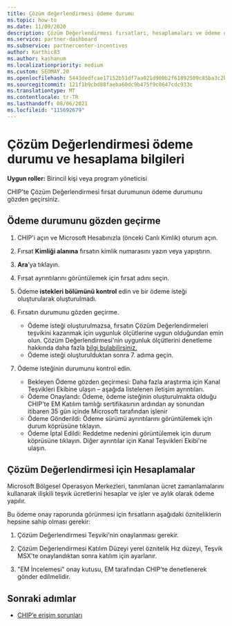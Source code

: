 ```yaml
---
title: Çözüm değerlendirmesi ödeme durumu
ms.topic: how-to
ms.date: 11/09/2020
description: Çözüm Değerlendirmesi fırsatları, hesaplamaları ve ödeme durumları hakkında bilgi bulmak için Channel Incentives Platform'unu (CHIP) kullanın.
ms.service: partner-dashboard
ms.subservice: partnercenter-incentives
author: Karthic83
ms.author: kashanum
ms.localizationpriority: medium
ms.custom: SEOMAY.20
ms.openlocfilehash: 5443dedfcae17152b51df7aa021d900b2f61892509c85ba3c2ba99cb0b9b3a8d
ms.sourcegitcommit: 121f1b9cbd88faeba60dc9b475f9c0647cdc933c
ms.translationtype: MT
ms.contentlocale: tr-TR
ms.lasthandoff: 08/06/2021
ms.locfileid: "115692679"
---
```

# <a name="solution-assessment-payment-status-and-calculation-info"></a>Çözüm Değerlendirmesi ödeme durumu ve hesaplama bilgileri

**Uygun roller:** Birincil kişi veya program yöneticisi

CHIP'te Çözüm Değerlendirmesi fırsat durumunun ödeme durumunu gözden geçirsiniz.

## <a name="how-to-review-your-payment-status"></a>Ödeme durumunu gözden geçirme

1. CHIP'i açın ve Microsoft Hesabınızla (önceki Canlı Kimlik) oturum açın.
2. Fırsat **Kimliği alanına** fırsatın kimlik numarasını yazın veya yapıştırın.
3. **Ara**’ya tıklayın.
4. Fırsat ayrıntılarını görüntülemek için fırsat adını seçin.
5. Ödeme **istekleri bölümünü kontrol** edin ve bir ödeme isteği oluşturularak oluşturulmadı.
6. Fırsatın durumunu gözden geçirme.

    - Ödeme isteği oluşturulmazsa, fırsatın Çözüm Değerlendirmeleri teşvikini kazanmak için uygunluk ölçütlerine uygun olduğundan emin olun. Çözüm Değerlendirmesi'nin uygunluk ölçütlerini denetleme hakkında daha fazla [bilgi bulabilirsiniz.](chip-solution-assessment.md)
    - Ödeme isteği oluşturulduktan sonra 7. adıma geçin.
7. Ödeme isteğinin durumunu kontrol edin.

    - Bekleyen Ödeme gözden geçirmesi: Daha fazla araştırma için Kanal Teşvikleri Ekibine ulaşın – aşağıda listelenen iletişim ayrıntıları.
    - Ödeme Onaylandı: Ödeme, ödeme isteğinin oluşturulmakta olduğu CHIP'te EM Katılım tamlığı sertifikasının ardından ay sonundan itibaren 35 gün içinde Microsoft tarafından işlenir
    -  Ödeme Gönderildi: Ödeme sürümü ayrıntılarını görüntülemek için durum köprüsüne tıklayın.
    - Ödeme İptal Edildi: Reddetme nedenini görüntülemek için durum köprüsüne tıklayın. Diğer ayrıntılar için Kanal Teşvikleri Ekibi'ne ulaşın.

## <a name="calculations-for-solutions-assessment"></a>Çözüm Değerlendirmesi için Hesaplamalar

Microsoft Bölgesel Operasyon Merkezleri, tanımlanan ücret zamanlamalarını kullanarak ilişkili teşvik ücretlerini hesaplar ve işler ve aylık olarak ödeme yapılır.

Bu ödeme onay raporunda görünmesi için fırsatların aşağıdaki özniteliklerin hepsine sahip olması gerekir:

1. Çözüm Değerlendirmesi Teşviki'nin onaylanması gerekir.

1. Çözüm Değerlendirmesi Katılım Düzeyi yerel öznitelik Hız düzeyi, Teşvik MSX'te onaylandıktan sonra katılım için ayarlanır.
 
1. "EM İncelemesi" onay kutusu, EM tarafından CHIP'te denetlenerek gönder edilmelidir.

## <a name="next-steps"></a>Sonraki adımlar

- [CHIP’e erişim sorunları](chip-access-trouble.md) 

